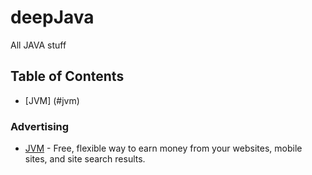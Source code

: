 # deepJava
All JAVA stuff 

## Table of Contents
- [JVM] (#jvm)

### Advertising
- [JVM](https://developers.google.com/adsense/?hl=en) - Free, flexible way to earn money from your websites, mobile sites, and site search results.
